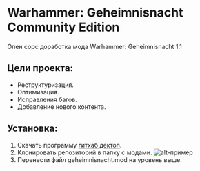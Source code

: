 # Warhammer: Geheimnisnacht Community Edition
Опен сорс доработка мода Warhammer: Geheimnisnacht 1.1

## Цели проекта:
+ Реструктуризация.
+ Оптимизация.
+ Исправления багов.
+ Добавление нового контента.

## Установка:
1. Скачать программу [гитхаб дектоп](https://desktop.github.com/).
2. Клонировать репозиторий в папку с модами.
![alt-пример](http://puu.sh/x7un9/0a162151d1.jpg?v=100s=100 "пример")
3. Перенести файл geheimnisnacht.mod на уровень выше.
